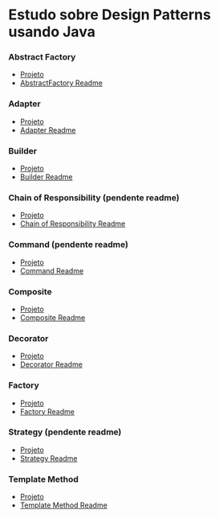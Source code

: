 # Estudo sobre Design Patterns usando Java

### Abstract Factory
- [Projeto](https://github.com/angelozero/java-design-patterns/tree/master/abstractfactory)
- [AbstractFactory Readme](https://github.com/angelozero/java-design-patterns/blob/master/AbstractFactory.md)

### Adapter
- [Projeto](https://github.com/angelozero/java-design-patterns/tree/master/adapter)
- [Adapter Readme](https://github.com/angelozero/java-design-patterns/blob/master/Adapter.md)

### Builder
- [Projeto](https://github.com/angelozero/java-design-patterns/tree/master/builder)
- [Builder Readme](https://github.com/angelozero/java-design-patterns/blob/master/Builder.md)

### Chain of Responsibility (pendente readme)
- [Projeto]()
- [Chain of Responsibility Readme]()

### Command (pendente readme)
- [Projeto](https://github.com/angelozero/java-design-patterns/tree/master/chainofresponsibility)
- [Command Readme](https://github.com/angelozero/java-design-patterns/tree/master/command)

### Composite
- [Projeto](https://github.com/angelozero/java-design-patterns/tree/master/composite)
- [Composite Readme](https://github.com/angelozero/java-design-patterns/blob/master/Composite.md)

### Decorator
- [Projeto](https://github.com/angelozero/java-design-patterns/tree/master/decorator)
- [Decorator Readme](https://github.com/angelozero/java-design-patterns/blob/master/Decorator.md)

### Factory 
- [Projeto](https://github.com/angelozero/java-design-patterns/tree/master/factory)
- [Factory Readme](https://github.com/angelozero/java-design-patterns/blob/master/Factory.md)

### Strategy (pendente readme)
- [Projeto](https://github.com/angelozero/java-design-patterns/tree/master/strategy)
- [Strategy Readme]()

### Template Method
- [Projeto](https://github.com/angelozero/java-design-patterns/tree/master/templatemethod)
- [Template Method Readme]()
